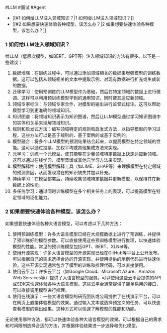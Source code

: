 #LLM #面试 #Agent

- [[#1 如何给LLM注入领域知识？|1 如何给LLM注入领域知识？]]
- [[#2  如果想要快速体验各种模型，该怎么办？|2  如果想要快速体验各种模型，该怎么办？]]

### 1 如何给LLM注入领域知识？

给LLM（低层次模型，如BERT、GPT等）注入领域知识的方法有很多。以下是一些建议：

1. 数据增强：在训练过程中，可以通过添加领域相关的数据来增强模型的训练数据。这可以包括从领域相关的文本中提取示例、对现有数据进行扩充或生成新的数据。
 2. 迁移学习：使用预训练的LLM模型作为基础，然后在特定领域的数据上进行微调。这样可以利用预训练模型学到的通用知识，同时使其适应新领域。
 3. 领域专家标注：与领域专家合作，对模型的输出进行监督式标注。这可以帮助模型学习到更准确的领域知识。
 4. 知识图谱：将领域知识表示为知识图谱，然后让LLM模型通过学习知识图谱中的实体和关系来理解领域知识。
 5. 规则和启发式方法：编写领域特定的规则和启发式方法，以指导模型的学习过程。这些方法可以是基于规则的、基于案例的或基于实例的。
 6. 模型融合：将多个LLM模型的预测结果结合起来，以提高模型在特定领域的性能。这可以通过投票、加权平均或其他集成方法来实现。
 7. 元学习：训练一个元模型，使其能够在少量领域特定数据上快速适应新领域。这可以通过在线学习、模型蒸馏或其他元学习方法来实现。
 8. 模型解释性：使用模型解释工具（如LIME、SHAP等）来理解模型在特定领域的预测原因，从而发现潜在的知识缺失并加以补充。
  9. 持续学习：在模型部署后，持续收集领域特定数据并更新模型，以保持其在新数据上的性能。
 10. 多任务学习：通过同时训练模型在多个相关任务上的表现，可以提高模型在特定领域的泛化能力。

### 2  如果想要快速体验各种模型，该怎么办？

如果想要快速体验各种大语言模型，可以考虑以下几种方法：

1. 使用预训练模型：许多大语言模型已经在大规模数据上进行了预训练，并提供了预训练好的模型参数。可以直接使用这些预训练模型进行推理，以快速体验模型的性能。常见的预训练模型包括GPT、BERT、XLNet等。
 2. 使用开源实现：许多大语言模型的开源实现已经在GitHub等平台上公开发布。可以根据自己的需求选择合适的开源实现，并使用提供的示例代码进行快速体验。这些开源实现通常包含了模型的训练和推理代码，可以直接使用。
 3. 使用云平台：许多云平台（如Google Cloud、Microsoft Azure、Amazon Web Services等）提供了大语言模型的服务。可以使用这些云平台提供的API或SDK来快速体验各种大语言模型。这些云平台通常提供了简单易用的接口，可以直接调用模型进行推理。
 4. 使用在线演示：一些大语言模型的研究团队或公司提供了在线演示平台，可以在网页上直接体验模型的效果。通过输入文本或选择预定义的任务，可以快速查看模型的输出结果。这种方式可以快速了解模型的性能和功能。

无论使用哪种方法，都可以快速体验各种大语言模型的效果。可以根据自己的需求和时间限制选择合适的方法，并根据体验结果进一步选择和优化模型。
